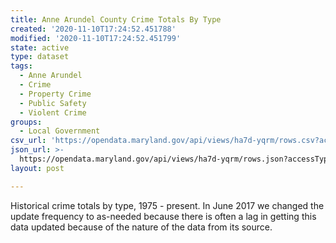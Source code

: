 ```yaml
---
title: Anne Arundel County Crime Totals By Type
created: '2020-11-10T17:24:52.451788'
modified: '2020-11-10T17:24:52.451799'
state: active
type: dataset
tags:
  - Anne Arundel
  - Crime
  - Property Crime
  - Public Safety
  - Violent Crime
groups:
  - Local Government
csv_url: 'https://opendata.maryland.gov/api/views/ha7d-yqrm/rows.csv?accessType=DOWNLOAD'
json_url: >-
  https://opendata.maryland.gov/api/views/ha7d-yqrm/rows.json?accessType=DOWNLOAD
layout: post

---
```

Historical crime totals by type, 1975 - present. In June 2017 we changed the update frequency to as-needed because there is often a lag in getting this data updated because of the nature of the data from its source.
